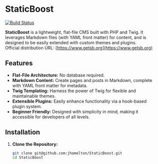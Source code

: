 # StaticBoost

[![Build Status](https://github.com/jhamelton/StaticBoost/workflows/Build%20and%20Deploy/badge.svg)](https://github.com/jhamelton/StaticBoost/actions)

**StaticBoost** is a lightweight, flat-file CMS built with PHP and Twig. It leverages Markdown files (with YAML front matter) for content, and is designed to be easily extended with custom themes and plugins.  
Official distribution URL: [https://www.getsb.org](https://www.getsb.org)

## Features

- **Flat-File Architecture:** No database required.
- **Markdown Content:** Create pages and posts in Markdown, complete with YAML front matter for metadata.
- **Twig Templating:** Harness the power of Twig for flexible and maintainable themes.
- **Extensible Plugins:** Easily enhance functionality via a hook-based plugin system.
- **Beginner Friendly:** Designed with simplicity in mind, making it accessible for developers of all levels.

## Installation

1. **Clone the Repository:**

   ```bash
   git clone git@github.com:jhamelton/StaticBoost.git
   cd StaticBoost
